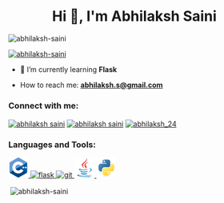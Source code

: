 <h1 align="center">Hi 👋, I'm Abhilaksh Saini</h1>
<p align="left"> <img src="https://komarev.com/ghpvc/?username=abhilaksh-saini&label=Profile%20views&color=0e75b6&style=flat" alt="abhilaksh-saini" /> </p>

<p align="left"> <a href="https://github.com/ryo-ma/github-profile-trophy"><img src="https://github-profile-trophy.vercel.app/?username=abhilaksh-saini" alt="abhilaksh-saini" /></a> </p>

- 🌱 I’m currently learning **Flask**

- How to reach me: **abhilaksh.s@gmail.com**

<h3 align="left">Connect with me:</h3>
<p align="left">
<a href="https://www.linkedin.com/in/abhilaksh-saini-4b5937282/" target="blank"><img align="center" src="https://raw.githubusercontent.com/rahuldkjain/github-profile-readme-generator/master/src/images/icons/Social/linked-in-alt.svg" alt="abhilaksh saini" height="30" width="40" /></a>
<a href="[https://www.hackerrank.com/abhilaksh saini](https://www.hackerrank.com/profile/abhilakshs)" target="blank"><img align="center" src="https://raw.githubusercontent.com/rahuldkjain/github-profile-readme-generator/master/src/images/icons/Social/hackerrank.svg" alt="abhilaksh saini" height="30" width="40" /></a>
<a href="https://www.leetcode.com/abhilaksh_24" target="blank"><img align="center" src="https://raw.githubusercontent.com/rahuldkjain/github-profile-readme-generator/master/src/images/icons/Social/leet-code.svg" alt="abhilaksh_24" height="30" width="40" /></a>
</p>

<h3 align="left">Languages and Tools:</h3>
<p align="left"> <a href="https://www.w3schools.com/cpp/" target="_blank" rel="noreferrer"> <img src="https://raw.githubusercontent.com/devicons/devicon/master/icons/cplusplus/cplusplus-original.svg" alt="cplusplus" width="40" height="40"/> </a> <a href="https://flask.palletsprojects.com/" target="_blank" rel="noreferrer"> <img src="https://www.vectorlogo.zone/logos/pocoo_flask/pocoo_flask-icon.svg" alt="flask" width="40" height="40"/> </a> <a href="https://git-scm.com/" target="_blank" rel="noreferrer"> <img src="https://www.vectorlogo.zone/logos/git-scm/git-scm-icon.svg" alt="git" width="40" height="40"/> </a> <a href="https://www.java.com" target="_blank" rel="noreferrer"> <img src="https://raw.githubusercontent.com/devicons/devicon/master/icons/java/java-original.svg" alt="java" width="40" height="40"/> </a> <a href="https://www.python.org" target="_blank" rel="noreferrer"> <img src="https://raw.githubusercontent.com/devicons/devicon/master/icons/python/python-original.svg" alt="python" width="40" height="40"/> </a> </p>

<p>&nbsp;<img align="center" src="https://github-readme-stats.vercel.app/api?username=abhilaksh-saini&show_icons=true&locale=en" alt="abhilaksh-saini" /></p>
